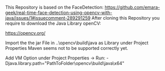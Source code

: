 This Repository is based on the FaceDetection:
https://github.com/emara-geek/real-time-face-detection-using-opencv-with-java/issues/1#issuecomment-289291259
After cloning this Repository you require to download the Java Library openCV:

https://opencv.org/

Import the the jar File in ..\opencv\build\java as Library under Project Properties
Maven seems not to be supported correctly yet.

Add VM Option under Project Properties -> Run:
-Djava.library.path="PathToFolder\opencv\build\java\x64"

